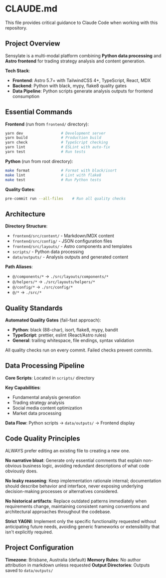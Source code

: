# CLAUDE.md

This file provides critical guidance to Claude Code when working with this repository.

## Project Overview

Sensylate is a multi-modal platform combining **Python data processing** and **Astro frontend** for trading strategy analysis and content generation.

**Tech Stack**:
- **Frontend**: Astro 5.7+ with TailwindCSS 4+, TypeScript, React, MDX
- **Backend**: Python with black, mypy, flake8 quality gates
- **Data Pipeline**: Python scripts generate analysis outputs for frontend consumption

## Essential Commands

**Frontend** (run from `frontend/` directory):
```bash
yarn dev                 # Development server
yarn build               # Production build
yarn check               # TypeScript checking
yarn lint                # ESLint with auto-fix
yarn test                # Run tests
```

**Python** (run from root directory):
```bash
make format              # Format with black/isort
make lint                # Lint with flake8
make test                # Run Python tests
```

**Quality Gates**:
```bash
pre-commit run --all-files    # Run all quality checks
```

## Architecture

**Directory Structure**:
- `frontend/src/content/` - Markdown/MDX content
- `frontend/src/config/` - JSON configuration files
- `frontend/src/layouts/` - Astro components and templates
- `scripts/` - Python data processing
- `data/outputs/` - Analysis outputs and generated content

**Path Aliases**:
- `@/components/*` → `./src/layouts/components/*`
- `@/helpers/*` → `./src/layouts/helpers/*`
- `@/config/*` → `./src/config/*`
- `@/*` → `./src/*`

## Quality Standards

**Automated Quality Gates** (fail-fast approach):
- **Python**: black (88-char), isort, flake8, mypy, bandit
- **TypeScript**: prettier, eslint (React/Astro rules)
- **General**: trailing whitespace, file endings, syntax validation

All quality checks run on every commit. Failed checks prevent commits.

## Data Processing Pipeline

**Core Scripts**: Located in `scripts/` directory

**Key Capabilities**:
- Fundamental analysis generation
- Trading strategy analysis
- Social media content optimization
- Market data processing

**Data Flow**: Python scripts → `data/outputs/` → Frontend display

## Code Quality Principles

ALWAYS prefer editing an existing file to creating a new one.

**No narrative bloat**: Generate only essential comments that explain non-obvious business logic, avoiding redundant descriptions of what code obviously does.

**No leaky reasoning**: Keep implementation rationale internal; documentation should describe behavior and interface, never exposing underlying decision-making processes or alternatives considered.

**No historical artifacts**: Replace outdated patterns immediately when requirements change, maintaining consistent naming conventions and architectural approaches throughout the codebase.

**Strict YAGNI**: Implement only the specific functionality requested without anticipating future needs, avoiding generic frameworks or extensibility that isn't explicitly required.

## Project Configuration

**Timezone**: Brisbane, Australia (default)
**Memory Rules**: No author attribution in markdown unless requested
**Output Directories**: Outputs saved to `data/outputs/`
